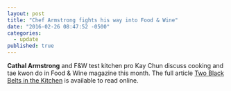 ```yaml
---
layout: post
title: "Chef Armstrong fights his way into Food & Wine"
date: "2016-02-26 08:47:52 -0500"
categories: 
  - update
published: true
---
```

**Cathal Armstrong** and F&W test kitchen pro Kay Chun discuss cooking and tae kwon do in Food & Wine magazine this month. The full article [Two Black Belts in the Kitchen](http://www.foodandwine.com/blogs/two-black-belts-kitchen "Two Black Belts in the Kitchen") is available to read online.
